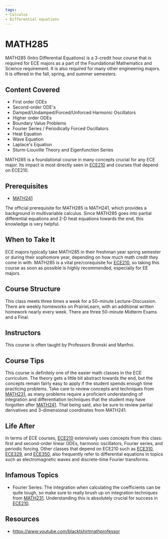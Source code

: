 ```yaml
---
tags:
- Calculus
- Differential equations
---
```

# MATH285 

MATH285 (Intro Differential Equations) is a 3-credit hour course that is required for ECE majors as a part of the Foundational Mathematics and Science requirement. It is also required for many other engineering majors. It is offered in the fall, spring, and summer semesters.

## Content Covered

- First order ODEs
- Second-order ODE's
- Damped/Undamped/Forced/Unforced Harmonic Oscillators
- Higher order ODEs
- Boundary Value Problems
- Fourier Series / Periodically Forced Oscillators
- Heat Equation
- Wave Equation
- Laplace's Equation
- Sturm-Liouville Theory and Eigenfunction Series

MATH285 is a foundational course in many concepts crucial for any ECE major. Its impact is most directly seen in [ECE210](ECE210.md) and courses that depend on ECE210.

## Prerequisites

- [MATH241](MATH241.md)
  
The official prerequisite for MATH285 is MATH241, which provides a background in multivariable calculus. Since MATH285 goes into partial differential equations and 2-D heat equations
towards the end, this knowledge is very helpful.

## When to Take It

ECE majors typically take MATH285 in their freshman year spring semester or during their sophomore year, depending on how much math credit they come in with. MATH285 is a vital pre/corequisite for [ECE210](ECE210.md), so taking this course as soon as possible is highly recommended, especially for EE majors. 

## Course Structure

This class meets three times a week for a 50-minute Lecture-Discussion. There are weekly homeworks on PrairieLearn, with an additional written homework nearly every week. There are three 50-minute Midterm Exams and a Final.

## Instructors

This course is often taught by Professors Bronski and Manfroi.

## Course Tips

This course is definitely one of the easier math classes in the ECE curriculum. The theory gets a little bit abstract towards the end, but the concepts remain fairly easy to apply if the student spends enough time practicing problems. Take care to review concepts and techniques from [MATH231](MATH231.md), as many problems require a proficient understanding of integration and differentiation techniques that the student may have forgotten after [MATH241](MATH241.md). That being said, also be sure to review partial derivatives and 3-dimensional coordinates from MATH241. 

## Life After

In terms of ECE courses, [ECE210](ECE210.md) extensively uses concepts from this class: first and second-order linear ODEs, harmonic oscillators, Fourier series, and periodic forcing. Other classes that depend on ECE210 such as [ECE310](ECE310.md), [ECE329](ECE329.md), and [ECE350](ECE350.md), also frequently refer to differential equations in topics such as electromagnetic waves and discrete-time Fourier transforms.

## Infamous Topics

- Fourier Series: The integration when calculating the coefficients can be quite tough, so make sure to really brush up on integration techniques from [MATH231](MATH231.md). Understanding this is absolutely crucial for success in [ECE210](ECE210.md).

## Resources

- https://www.youtube.com/blacktshirtmathprofessor

